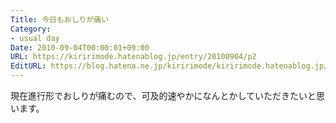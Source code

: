 ```yaml
---
Title: 今日もおしりが痛い
Category:
- usual day
Date: 2010-09-04T00:00:01+09:00
URL: https://kiririmode.hatenablog.jp/entry/20100904/p2
EditURL: https://blog.hatena.ne.jp/kiririmode/kiririmode.hatenablog.jp/atom/entry/8454420450078211631
---
```



現在進行形でおしりが痛むので、可及的速やかになんとかしていただきたいと思います。
